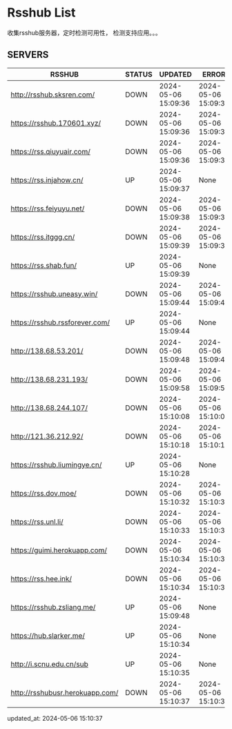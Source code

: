 # Rsshub List

收集rsshub服务器，定时检测可用性， 检测支持应用。。。


## SERVERS

|  RSSHUB   | STATUS  | UPDATED  | ERROR  | TWITTER |  
|  ----  | ----  | ----  | ----  | ---- |  
| http://rsshub.sksren.com/ | DOWN | 2024-05-06 15:09:36 | 2024-05-06 15:09:36 |  
| https://rsshub.170601.xyz/ | DOWN | 2024-05-06 15:09:36 | 2024-05-06 15:09:36 |  
| https://rss.qiuyuair.com/ | DOWN | 2024-05-06 15:09:36 | 2024-05-06 15:09:36 |  
| https://rss.injahow.cn/ | UP | 2024-05-06 15:09:37 | None ||  
| https://rss.feiyuyu.net/ | DOWN | 2024-05-06 15:09:38 | 2024-05-06 15:09:38 |  
| https://rss.itggg.cn/ | DOWN | 2024-05-06 15:09:39 | 2024-05-06 15:09:39 |  
| https://rss.shab.fun/ | UP | 2024-05-06 15:09:39 | None ||  
| https://rsshub.uneasy.win/ | DOWN | 2024-05-06 15:09:44 | 2024-05-06 15:09:44 |  
| https://rsshub.rssforever.com/ | UP | 2024-05-06 15:09:44 | None ||  
| http://138.68.53.201/ | DOWN | 2024-05-06 15:09:48 | 2024-05-06 15:09:48 |  
| http://138.68.231.193/ | DOWN | 2024-05-06 15:09:58 | 2024-05-06 15:09:58 |  
| http://138.68.244.107/ | DOWN | 2024-05-06 15:10:08 | 2024-05-06 15:10:08 |  
| http://121.36.212.92/ | DOWN | 2024-05-06 15:10:18 | 2024-05-06 15:10:18 |  
| https://rsshub.liumingye.cn/ | UP | 2024-05-06 15:10:28 | None ||  
| https://rss.dov.moe/ | DOWN | 2024-05-06 15:10:32 | 2024-05-06 15:10:32 |  
| https://rss.unl.li/ | DOWN | 2024-05-06 15:10:33 | 2024-05-06 15:10:33 |  
| https://guimi.herokuapp.com/ | DOWN | 2024-05-06 15:10:34 | 2024-05-06 15:10:34 |  
| https://rss.hee.ink/ | DOWN | 2024-05-06 15:10:34 | 2024-05-06 15:10:34 |  
| https://rsshub.zsliang.me/ | UP | 2024-05-06 15:09:48 | None |OK|  
| https://hub.slarker.me/ | UP | 2024-05-06 15:10:34 | None ||  
| http://i.scnu.edu.cn/sub | UP | 2024-05-06 15:10:35 | None ||  
| http://rsshubusr.herokuapp.com/ | DOWN | 2024-05-06 15:10:37 | 2024-05-06 15:10:37 |  
  

updated_at: 2024-05-06 15:10:37  
